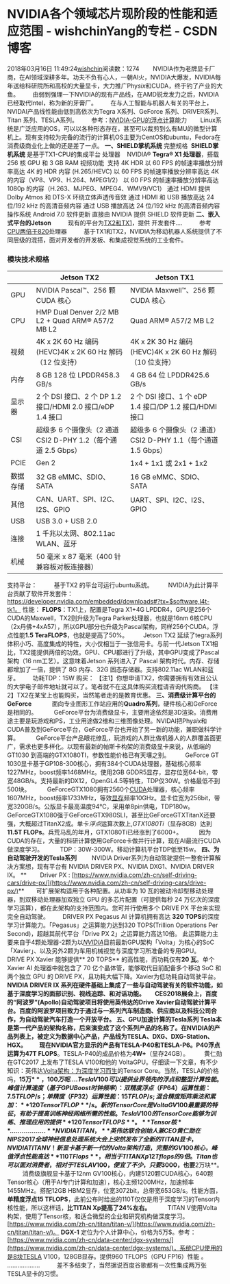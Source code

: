 # NVIDIA各个领域芯片现阶段的性能和适应范围 - wishchinYang的专栏 - CSDN博客
2018年03月16日 11:49:24[wishchin](https://me.csdn.net/wishchin)阅读数：1274
       NVIDIA作为老牌显卡厂商，在AI领域深耕多年。功夫不负有心人，一朝AI火，NVIDIA大爆发，NVIDIA每年送给科研院所和高校的大量显卡，大力推广Phy*six*和CUDA，终于钓了产业的大鱼。
       由弱到强理一下NVIDIA的现有产品线，在AMD锐龙发力之后，NVIDIA已经取代Intel，称为新的牙膏厂。
       在与人工智能与机器人有关的平台上，NVIDAI产品线性能由低到高依次为Tegra X系列、GeForce 系列、DRIVER系列、Titan 系列、TESLA系列。
       参考：[NVIDIA-GPU的浮点计算](http://blog.csdn.net/haima1998/article/details/78250143)能力
       Linux系统是广泛应用的OS，可以以各种形态存在，甚至可以裁剪到么有MU的微型计算机上。现有支持较为完备的流行的计算机OS主要为CentOS和ubuntu，Fedora在消费级商业化上做的还是差了一点。
**一、SHIELD掌机系统**
完整规格  **SHIELD掌机系统** 是基于TX1-CPU的集成平台
处理器    NVIDIA® **Tegra® X1 处理器**，搭载 256 核 GPU 和 3 GB RAM
视频功能  支持 4K HDR 
以 60 FPS 的帧速率播放分辨率高达 4K 的 HDR 内容 (H.265/HEVC) 
以 60 FPS 的帧速率播放分辨率高达 4K 的内容（VP8、VP9、H.264、MPEG1/2） 
以 60 FPS 的帧速率播放分辨率高达 1080p 的内容（H.263、MJPEG、MPEG4、WMV9/VC1）
通过 HDMI 提供 Dolby Atmos 和 DTS-X 环绕立体声透传音效 
通过 HDMI 和 USB 播放高达 24 位/192 kHz 的高清音频内容 
通过 USB 播放高达 24 位/192 kHz 的高清音频内容 
操作系统 Android 7.0
软件更新 直接由 NVIDIA 提供 SHIELD 软件更新
**二、嵌入式平台的Jetson**
         现有的平台为[TX2和TX1](http://www.nvidia.cn/object/autonomous-robots-cn.html)，提供 开发套件....
         参考[CPU两倍于820](https://baijiahao.baidu.com/s?id=1561274449482192&wfr=spider&for=pc)处理器
         基于TX1和TX2，NVIDIA为移动机器人系统提供了不同层级的混搭，面对开发者的开发板、和集成视觉系统的工业套件。
### 模块技术规格
||Jetson TX2|Jetson TX1|
|----|----|----|
|GPU|NVIDIA Pascal™、256 颗 CUDA 核心|NVIDIA Maxwell™、256 颗 CUDA 核心|
|CPU|HMP Dual Denver 2/2 MB L2 + Quad ARM® A57/2 MB L2|Quad ARM® A57/2 MB L2|
|视频|4K x 2K 60 Hz 编码 (HEVC)4K x 2K 60 Hz 解码（12 位支持）|4K x 2K 30 Hz 编码 (HEVC)4K x 2K 60 Hz 解码（10 位支持）|
|内存|8 GB 128 位 LPDDR458.3 GB/s|4 GB 64 位 LPDDR425.6 GB/s|
|显示器|2 个 DSI 接口、2 个 DP 1.2 接口/HDMI 2.0 接口/eDP 1.4 接口|2 个 DSI 接口、1 个 eDP 1.4 接口/DP 1.2 接口/HDMI 接口|
|CSI|超级多 6 个摄像头（2 通道CSI2 D-PHY 1.2（每个通道 2.5 Gbps）|超级多 6 个摄像头（2 通道）CSI2 D-PHY 1.1（每个通道 1.5 Gbps）|
|PCIE|Gen 2 | 1x4 + 1x1 或 2x1 + 1x2|Gen 2 | 1x4 + 1x1|
|数据存储|32 GB eMMC、SDIO、SATA|16 GB eMMC、SDIO、SATA|
|其他|CAN、UART、SPI、I2C、I2S、GPIO|UART、SPI、I2C、I2S、GPIO|
|USB|USB 3.0 + USB 2.0| |
|连接|1 千兆以太网、802.11ac WLAN、蓝牙| |
|机械|50 毫米 x 87 毫米（400 针兼容板对板连接器）| |
支持平台：
         基于TX2 的平台可运行ubuntu系统。
        NVIDIA为此计算平台贡献了软件开发套件：https://developer.nvidia.com/embedded/downloads#?tx=$software,l4t-tk1。
性能：
**FLOPS**：TX1上，配置是Tegra X1+4G LPDDR4，GPU是256个CUDA的Maxwell，TX2则升级为Tegra Parker处理器，也就是16nm 6核CPU（2x丹佛+4xA57），所以GPU部分也升级为Pascal架构，同样256个CUDA，浮点性能**1.5 TeraFLOPS**，也就是提高了50%。
        Jetson TX2 延续了tegra系列体积小巧、高度集成的特性，大小仅相当于一张信用卡。与前一代Jetson TX1相比，TX2能提供两倍的功效。GPU、CPU都进行了升级，其中GPU变成了Pascal 架构（16 nm工艺）。这意味着Jetson 系列进入了 Pascal 架构时代。内存、存储都增加了一倍，提供了 8G 内存、32G 固态存储器。支持802.11ac WLAN和蓝牙。
       功耗TDP：15W
购买：
【注1】你想申请TX2，你需要拥有有效且公认的大学电子邮件地址就可以了。笔者就不在这具体购买流程请咨询代购商。 
【注2】TX2在某宝上也能购买，当然笔者走的是教育优惠。
**三、消费级计算平台的GeForce**
           面向专业图形工作站应用的**Quadro系列**，硬件核心和GeForce是相同的。
         GeForce平台为消费级显卡，主要用途依然是3D渲染。消费用途主要是玩游戏和PS，工业用途做2维和三维图像处理。NVIDAI把Phy*six*和CUDA普及到GeForce平台，GeForce平台也开始了另一新的功能，兼职做科学计算。
         GeForce平台产品眼花缭乱，玩游戏的人群比做机器人的人群覆盖面更广，需求也更多样化。以现有最新的帕斯卡构架的消费级显卡来说，从低端的GT1030 到高端的GTX1080TI，参数性能价格已有天壤之别。
        GeForce GT 1030显卡基于GP108-300核心，拥有384个CUDA处理器，基础核心频率1227MHz，boost频率1468MHz。使用2GB GDDR5显存，显存位宽64-bit，带宽48GB/s。支持最新的DX12，OpenGL4.5等特性，TDP仅30W。价格最低不到500块。
         GeForceGTX1080拥有2560个[CUDA](https://baike.baidu.com/item/CUDA)处理器，核心频率1607MHz，boost频率1733MHz，等效[显存](https://baike.baidu.com/item/%E6%98%BE%E5%AD%98)频率10GHz。显卡位宽为256bit，带宽320GB/s。公版显卡最高温度94℃，采用单8pin供电，TDP180w。
         GeForceGTX1080强于GeForceGTX980SLI，甚至比GeForceGTXTitanX还要强，大概超过TitanX2成。单卡*浮点*运算次数上,*GTX1080Ti*（显存8GB）达到**11.5T FLOPs**。兵荒马乱的年月，GTX1080Ti已经涨到了6000+。
         因为CUDA的存在，大量的科研计算使用GeForce卡做并行计算，现在AI最流行CUDA做深度学习。
         TDP：30W-300W。移动计算机平台TDP低至15w。
**四、为自动驾驶开发的Tesla系列**
        NVIDIA Driver系列为自动驾驶提供一整套计算解决方案想，现有平台有 NVIDIA DRIVER PX、NVIDIA DXG1、NVIDIA DRIVER IX。
**        Driver PX : [https://www.nvidia.com/zh-cn/self-driving-cars/drive-px/](https://www.nvidia.com/zh-cn/self-driving-cars/drive-px/)**
      可扩展架构适用于各种配置。从功率为 10 瓦的被动冷却型移动处理器，到双移动处理器加双独立 GPU 的多芯片配置（可提供每秒 24 万亿次的深度学习运算），都在此架构的支持范围内。您可并行使用多个 DRIVE PX 平台来实现完全自动驾驶。
       DRIVER PX Pegasus AI 计算机拥有高达 **320 TOPS**的深度学习计算能力。「Pegasus」之运算能力达到320 TOPS(Trillion Operations Per Second)，超越其前代平台「Drive PX 2」之运算能力高达10倍。 此运算能力主要来自于4颗处理器-2颗为以[*NVIDIA*](http://www.eepw.com.cn/news/listbylabel/label/NVIDIA)目前最新GPU架构「Volta」为核心的SoC「Xavier」、以及另外2颗为车用机械视觉与深度学习所准备的专用GPU。
       DRIVE PX Xavier 能够提供** 20 TOPS** 的高性能，而功耗仅有**20 瓦**。单个 Xavier AI 处理器中就包含了 70 亿个晶体管，能够取代目前配备多个移动 SoC 和两个独立 GPU 的 DRIVE PX，且功耗大幅下降。Xavier为低功耗自动驾驶平台。
**NVIDIA DRIVER IX **系列在硬件基础上集成了一些与自动驾驶有关的软件功能，如基于深度学习的面部识别、视线追踪、和对话功能。
      CES2018展会上，百度的“阿波罗”(Apollo)自动驾驶项目将使用英伟达的Drive Xavier自动驾驶计算平台。百度的阿波罗项目致力于通过与一系列汽车制造商、供应商以及科技公司合作，为自动驾驶汽车打造一个开放平台。
**五、GPU加速计算的Tesla系列**
**Tesla**本是第一代产品的架构名称，后来演变成了这个系列产品的名称了。在NVIDIA的产品列表上，被定义为数据中心产品，产品线为TESLA、DXG、DXG-Station、HGX。
        现在NVIDIA官方显示的产品有TESLA-P40和TESLA-P6。P40浮点运算为**47T FLOPS**。TESLA-P40的成品价格为**4W+**（显存24GB）。
        黄仁勋在GTC2017 上发布了TESLA V100和他的 VoltaGPU。仔细读一下文章，有不少知识：英伟达[Volta架构：为深度学习而生](http://www.yxtvg.com/toutiao/5007404/20170511A05LZM00.html)的Tensor Core。当然，TESLA的价格吗，**15万$**，100万呢....
        Tesla V100 可以提供业界领先的浮点和整型计算性能。峰值计算速度（基于 GPU Boost 时钟频率）：
双精度浮点（FP64）运算性能：7.5 TFLOP/s；
单精度（FP32）运算性能：15 TFLOP/s;
混合精度矩阵乘法和累加：**120 Tensor TFLOP**/s。
        新的 Tensor Core 是 Volta GV100 最重要的特征，有助于提高训练神经网络所需的性能。Tesla V100 的 Tensor Core 能够为训练、推理应用的提供**120 Tensor TFLOPS**。
**Tensor核**
..................
**NVIDIA TITAN，**英伟达联合创始人兼CEO黄仁勋在NIPS2017全球神经信息处理系统大会上突然发布了全新的TITAN显卡，NVIDIA TITAN V！新显卡基于新一代的Volta架构打造，完整的GV100核心，峰值浮点性能高达**110TFlops**，相当于TITAN Xp 12Tflops的9倍。Titan也可以面对消费者，相对于TESLA V100，便宜了不少，只要3000$，也要**2万块**。
         消费级旗舰显卡基于12nm GV100核心，内建5120颗CUDA核心，640颗Tensor核心（用于AI专门计算和加速），核心主频1200MHz，加速频率1455MHz。搭配12GB HBM2显存，位宽3072bit，总带宽653GB/s。性能方面，**单精度浮点15 TFLOPS**，此前公布时给出的110T仅仅是用于深度学习的Tensor内核性能，所以这样话，**比TITAN Xp提高了24%左右。**
         TITAN V使用Volta构架，使用了Tensor核，和适合微型的企业和研究机构做深度学习。[https://www.nvidia.com/zh-cn/titan/titan-v/](https://www.nvidia.com/zh-cn/titan/titan-v/)。
**DGX-1** 定位为个人计算中心，价格为5万$。参考：[https://www.nvidia.com/zh-cn/data-center/dgx-systems/](https://www.nvidia.com/zh-cn/data-center/dgx-systems/)，系统CPU使用的是8块TESLA V100，128GB显存。提供960 TFLOPS（GPU FP16）性能 。
...................
         差不多结束了，当然据说百度谷歌都有一次性集成两万张TESLA显卡的习惯。
